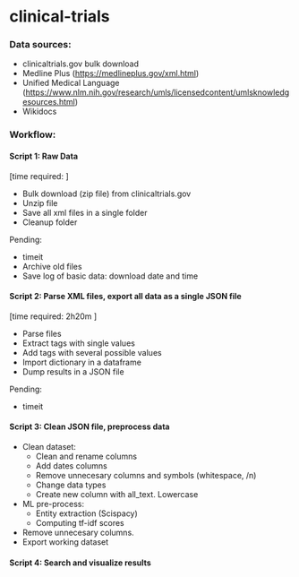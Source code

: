 # clinical-trials


### Data sources:
- clinicaltrials.gov bulk download
- Medline Plus (https://medlineplus.gov/xml.html)
- Unified Medical Language (https://www.nlm.nih.gov/research/umls/licensedcontent/umlsknowledgesources.html)
- Wikidocs


### Workflow: 

#### Script 1: Raw Data
[time required:  ]
- Bulk download (zip file) from clinicaltrials.gov
- Unzip file
- Save all xml files in a single folder
- Cleanup folder

Pending: 
- timeit
- Archive old files
- Save log of basic data: download date and time

#### Script 2: Parse XML files, export all data as a single JSON file
[time required: 2h20m ]
- Parse files
- Extract tags with single values
- Add tags with several possible values
- Import dictionary in a dataframe
- Dump results in a JSON file

Pending:
- timeit

#### Script 3: Clean JSON file, preprocess data
- Clean dataset:
	- Clean and rename columns
	- Add dates columns
	- Remove unnecesary columns and symbols (whitespace, /n)
	- Change data types
	- Create new column with all_text. Lowercase
- ML pre-process: 
	- Entity extraction (Scispacy) 
	- Computing tf-idf scores
- Remove unnecesary columns. 
- Export working dataset

#### Script 4: Search and visualize results